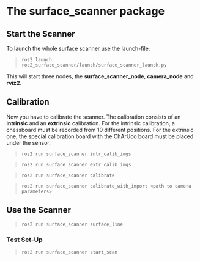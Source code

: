 # The surface_scanner package

## Start the Scanner
To launch the whole surface scanner use the launch-file:
>```
>ros2 launch ros2_surface_scanner/launch/surface_scanner_launch.py
>```
This will start three nodes, the **surface_scanner_node**, **camera_node** and **rviz2**.

## Calibration
Now you have to calibrate the scanner. The calibration consists of an **intrinsic** and an **extrinsic** calibration. For the intrinsic calibration, a chessboard must be recorded from 10 different positions. For the extrinsic one, the special calibration board with the ChArUco board must be placed under the sensor.
>```
>ros2 run surface_scanner intr_calib_imgs
>```

>```
>ros2 run surface_scanner extr_calib_imgs
>```

>```
>ros2 run surface_scanner calibrate
>```

>```
>ros2 run surface_scanner calibrate_with_import <path to camera parameters>
>```


## Use the Scanner
>```
>ros2 run surface_scanner surface_line
>```
### Test Set-Up

>```
>ros2 run surface_scanner start_scan
>```